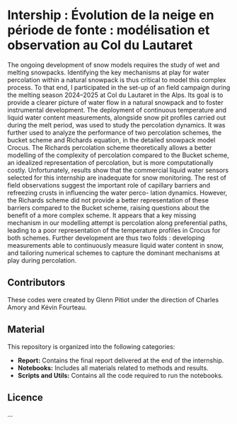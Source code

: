 # Intership : Évolution de la neige en période de fonte : modélisation et observation au Col du Lautaret

The ongoing development of snow models requires the study of wet and melting
snowpacks. Identifying the key mechanisms at play for water percolation within a natural
snowpack is thus critical to model this complex process. To that end, I participated in
the set-up of an field campaign during the melting season 2024–2025 at Col du Lautaret
in the Alps. Its goal is to provide a clearer picture of water flow in a natural snowpack
and to foster instrumental development. The deployment of continuous temperature and
liquid water content measurements, alongside snow pit profiles carried out during the
melt period, was used to study the percolation dynamics. It was further used to analyze
the performance of two percolation schemes, the bucket scheme and Richards equation,
in the detailed snowpack model Crocus. The Richards percolation scheme theoretically
allows a better modelling of the complexity of percolation compared to the Bucket
scheme, an idealized representation of percolation, but is more computationally costly.
Unfortunately, results show that the commercial liquid water sensors selected for this
internship are inadequate for snow monitoring. The rest of field observations suggest the
important role of capillary barriers and refreezing crusts in influencing the water perco-
lation dynamics. However, the Richards scheme did not provide a better representation
of these barriers compared to the Bucket scheme, raising questions about the benefit of a
more complex scheme. It appears that a key missing mechanism in our modelling attempt
is percolation along preferential paths, leading to a poor representation of the temperature
profiles in Crocus for both schemes. Further development are thus two folds : developing
measurements able to continuously measure liquid water content in snow, and tailoring
numerical schemes to capture the dominant mechanisms at play during percolation.

## Contributors 
These codes were created by Glenn Pitiot under the direction of Charles Amory and Kévin Fourteau.
## Material

This repository is organized into the following categories:

- **Report:** Contains the final report delivered at the end of the internship.  
- **Notebooks:** Includes all materials related to methods and results.  
- **Scripts and Utils:** Contains all the code required to run the notebooks.

## Licence
...
